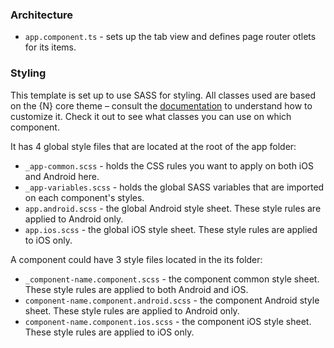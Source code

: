 ### Architecture

- `app.component.ts` - sets up the tab view and defines page router otlets for its items.

### Styling
This template is set up to use SASS for styling. All classes used are based on the {N} core theme – consult the [documentation](https://docs.nativescript.org/angular/ui/theme.html#theme) to understand how to customize it. Check it out to see what classes you can use on which component.

It has 4 global style files that are located at the root of the app folder:
- `_app-common.scss` - holds the CSS rules you want to apply on both iOS and Android here.
- `_app-variables.scss` - holds the global SASS variables that are imported on each component's styles.
- `app.android.scss` - the global Android style sheet. These style rules are applied to Android only.
- `app.ios.scss` - the global iOS style sheet. These style rules are applied to iOS only.

A component could have 3 style files located in the its folder:
- `_component-name.component.scss` - the component common style sheet. These style rules are applied to both Android and iOS.
- `component-name.component.android.scss` - the component Android style sheet. These style rules are applied to Android only.
- `component-name.component.ios.scss` - the component iOS style sheet. These style rules are applied to iOS only.
